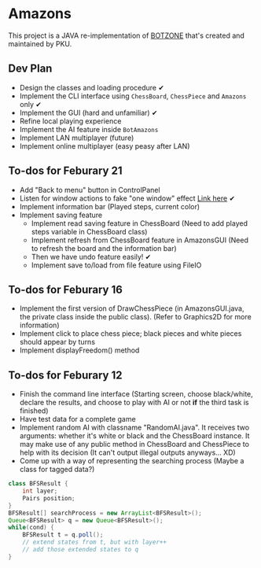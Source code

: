 # Amazons

This project is a JAVA re-implementation of [BOTZONE](cn.botzone.org) that's created and maintained by PKU.

## Dev Plan

- Design the classes and loading procedure ✔
- Implement the CLI interface using `ChessBoard`, `ChessPiece` and `Amazons` only ✔
- Implement the GUI (hard and unfamiliar) ✔
- Refine local playing experience
- Implement the AI feature inside `BotAmazons` 
- Implement LAN multiplayer (future)
- Implement online multiplayer (easy peasy after LAN)

## To-dos for Feburary 21

- Add "Back to menu" button in ControlPanel
- Listen for window actions to fake "one window" effect [Link here](https://stackoverflow.com/questions/13792657/is-it-possible-to-perform-some-action-before-a-jframe-is-minimized) ✔
- Implement information bar (Played steps, current color)
- Implement saving feature
    - Implement read saving feature in ChessBoard (Need to add played steps variable in ChessBoard class)
    - Implement refresh from ChessBoard feature in AmazonsGUI (Need to refresh the board and the information bar)
    - Then we have undo feature easily! ✔
    - Implement save to/load from file feature using FileIO


## To-dos for Feburary 16

- Implement the first version of DrawChessPiece (in AmazonsGUI.java, the private class inside the public class). (Refer to Graphics2D for more information)
- Implement click to place chess piece; black pieces and white pieces should appear by turns
- Implement displayFreedom() method


## To-dos for Feburary 12

- Finish the command line interface (Starting screen, choose black/white, declare the results, and choose to play with AI or not **if** the third task is finished)
- Have test data for a complete game
- Implement random AI with classname "RandomAI.java". It receives two arguments: whether it's white or black and the ChessBoard instance. It may make use of any public method in ChessBoard and ChessPiece to help with its decision (It can't output illegal outputs anyways... XD)
- Come up with a way of representing the searching process (Maybe a class for tagged data?)
```java
class BFSResult {
    int layer;
    Pairs position;
}
BFSResult[] searchProcess = new ArrayList<BFSResult>();
Queue<BFSResult> q = new Queue<BFSResult>();
while(cond) {
    BFSResult t = q.poll();
    // extend states from t, but with layer++
    // add those extended states to q
}
```